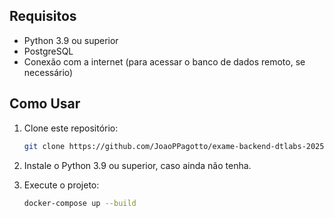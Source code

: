 ## Requisitos

- Python 3.9 ou superior
- PostgreSQL
- Conexão com a internet (para acessar o banco de dados remoto, se necessário)

## Como Usar

1. Clone este repositório:
    ```bash
    git clone https://github.com/JoaoPPagotto/exame-backend-dtlabs-2025.
    ```

2. Instale o Python 3.9 ou superior, caso ainda não tenha.
   

3. Execute o projeto:
    ```bash
    docker-compose up --build
    ```
